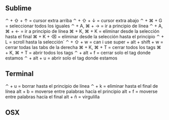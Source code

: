 ## Sublime

⌃ + ⇧ + ↑ = cursor extra arriba
⌃ + ⇧ + ↓ = cursor extra abajo
⌃ + ⌘ + G = seleccionar todos los iguales
⌃ + A, ⌘ + → = ir a principio de línea
⌃ + A, ⌘ + ← = ir a principio de línea
⌘ + K, ⌘ + K = eliminar desde la selección hasta el final
⌘ + K + ⌫ = eliminar desde la selección hasta el principio
⌃ + L = scroll hasta la selección`
⌃ + ⇧ + w = can i use
super + alt + shift + w = cerrar todas las tabs de la derecha
⌘ + K, ⌘ + T = cerrar todos los tags
⌘ + K, ⌘ + T = abrir todos los tags
⌃ + alt + f = cerrar solo el tag donde estamos
⌃ + alt + u = abrir solo el tag donde estamos

## Terminal

⌃ + u = borrar hasta el principio de línea
⌃ + k = eliminar hasta el final de línea
alt + b = moverse entre palabras hacía el principio
alt + f = moverse entre palabras hacía el final
alt + ñ = virgulilla




## OSX
